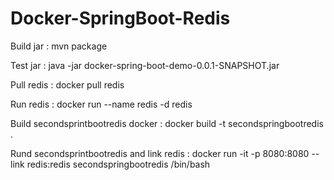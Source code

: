 # Docker-SpringBoot-Redis
Build jar : 
mvn package

Test jar : 
java -jar docker-spring-boot-demo-0.0.1-SNAPSHOT.jar

Pull redis : 
docker pull redis

Run redis : 
docker run --name redis -d redis

Build secondsprintbootredis docker : 
docker build -t secondspringbootredis .

Rund secondsprintbootredis and link redis : 
docker run -it -p 8080:8080 --link redis:redis secondspringbootredis /bin/bash
